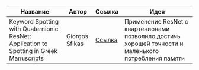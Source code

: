 | Название | Автор | Ссылка | Идея |
| -------- | ----- | ------ | ---- |
| Keyword Spotting with Quaternionic ResNet: Application to Spotting in Greek Manuscripts | Giorgos Sfikas | [Ссылка](https://www.cse.uoi.gr/~sfikas/DAS2022-Sfikas-QuaternionResnet.pdf) | Применение ResNet с квартенионами позволило достичь хорошей точности и маленького потребления памяти |
